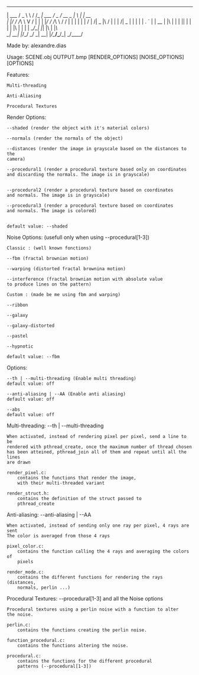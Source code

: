 ______  _____   _____________  ___  _____ _____ _   _ _____
| ___ \/ _ \ \ / /_   _| ___ \/ _ \/  __ \_   _| \ | |  __ \
| |_/ / /_\ \ V /  | | | |_/ / /_\ \ /  \/ | | |  \| | |  \/
|    /|  _  |\ /   | | |    /|  _  | |     | | | . ` | | __
| |\ \| | | || |   | | | |\ \| | | | \__/\_| |_| |\  | |_\ \
\_| \_\_| |_/\_/   \_/ \_| \_\_| |_/\____/\___/\_| \_/\____/


Made by: alexandre.dias

Usage: SCENE.obj OUTPUT.bmp [RENDER_OPTIONS] [NOISE_OPTIONS] [OPTIONS]

Features:

    Multi-threading

    Anti-Aliasing

    Procedural Textures


Render Options:


    --shaded (render the object with it's material colors)

    --normals (render the normals of the object)

    --distances (render the image in grayscale based on the distances to the
    camera)

    --procedural1 (render a procedural texture based only on coordinates
    and discarding the normals. The image is in grayscale)


    --procedural2 (render a procedural texture based on coordinates
    and normals. The image is in grayscale)

    --procedural3 (render a procedural texture based on coordinates
    and normals. The image is colored)


    default value: --shaded

Noise Options: (usefull only when using --procedural[1-3])

    Classic : (well known fonctions)

    --fbm (fractal brownian motion)

    --warping (distorted fractal brownina motion)

    --interference (fractal brownian motion with absolute value
    to produce lines on the pattern)

    Custom : (made be me using fbm and warping)

    --ribbon

    --galaxy

    --galaxy-distorted

    --pastel

    --hypnotic

    default value: --fbm

Options:

    --th | --multi-threading (Enable multi threading)
    default value: off

    --anti-aliasing | --AA (Enable anti aliasing)
    default value: off

    --abs
    default value: off

Multi-threading: --th | --multi-threading

    When activated, instead of rendering pixel per pixel, send a line to be
    rendered with pthread_create, once the maximum number of thread chosen
    has been atteined, pthread_join all of them and repeat until all the lines
    are drawn

    render_pixel.c:
        contains the functions that render the image,
        with their multi-threaded variant

    render_struct.h:
        contains the definition of the struct passed to
        pthread_create

Anti-aliasing: --anti-aliasing | --AA

    When activated, instead of sending only one ray per pixel, 4 rays are sent
    The color is averaged from those 4 rays

    pixel_color.c:
        contains the function calling the 4 rays and averaging the colors of
        pixels

    render_mode.c:
        contains the different functions for rendering the rays (distances,
        normals, perlin ...)


Procedural Textures: --procedural[1-3] and all the Noise options

    Procedural textures using a perlin noise with a function to alter
    the noise.

    perlin.c:
        contains the functions creating the perlin noise.

    function_procedural.c:
        contains the functions altering the noise.

    procedural.c:
        contains the functions for the different procedural
        patterns (--procedural[1-3])



